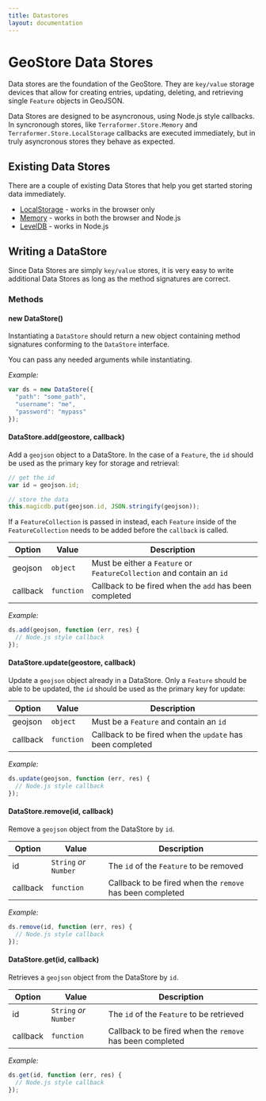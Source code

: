 ```yaml
---
title: Datastores
layout: documentation
---
```

# GeoStore Data Stores
<!-- table_of_contents -->
Data stores are the foundation of the GeoStore.  They are `key/value` storage devices that allow for creating entries, updating, deleting, and retrieving single `Feature` objects in GeoJSON.

Data Stores are designed to be asyncronous, using Node.js style callbacks.  In syncronough stores, like `Terraformer.Store.Memory` and `Terraformer.Store.LocalStorage` callbacks are executed immediately, but in truly asyncronous stores they behave as expected.

<!-- table_of_contents -->

## Existing Data Stores

There are a couple of existing Data Stores that help you get started storing data immediately.

* [LocalStorage](https://github.com/Esri/terraformer-geostore-localstorage) - works in the browser only
* [Memory](https://github.com/Esri/terraformer-geostore-memory) - works in both the browser and Node.js
* [LevelDB](https://github.com/JerrySievert/terraformer-geostore-leveldb) - works in Node.js

## Writing a DataStore

Since Data Stores are simply `key/value` stores, it is very easy to write additional Data Stores as long as the method signatures are correct.

### Methods

#### new DataStore()

Instantiating a `DataStore` should return a new object containing method signatures conforming to the `DataStore` interface.

You can pass any needed arguments while instantiating.

_Example:_

```js
var ds = new DataStore({
  "path": "some_path",
  "username": "me",
  "password": "mypass"
});
```

#### DataStore.add(geostore, callback)

Add a `geojson` object to a DataStore.  In the case of a `Feature`, the `id` should be used as the primary key for storage and retrieval:

```js
// get the id
var id = geojson.id;

// store the data
this.magicdb.put(geojson.id, JSON.stringify(geojson));
```

If a `FeatureCollection` is passed in instead, each `Feature` inside of the `FeatureCollection` needs to be added before the `callback` is called.

| Option | Value | Description |
| --- | --- | --- |
| geojson | `object` | Must be either a `Feature` or `FeatureCollection` and contain an `id` |
| callback | `function` | Callback to be fired when the `add` has been completed |

_Example:_

```js
ds.add(geojson, function (err, res) {
  // Node.js style callback
});
```

#### DataStore.update(geostore, callback)

Update a `geojson` object already in a DataStore.  Only a `Feature` should be able to be updated, the `id` should be used as the primary key for update:

| Option | Value | Description |
| --- | --- | --- |
| geojson | `object` | Must be a `Feature` and contain an `id` |
| callback | `function` | Callback to be fired when the `update` has been completed |

_Example:_

```js
ds.update(geojson, function (err, res) {
  // Node.js style callback
});
```

#### DataStore.remove(id, callback)

Remove a `geojson` object from the DataStore by `id`.

| Option | Value | Description |
| --- | --- | --- |
| id | `String` _or_ `Number` | The `id` of the `Feature` to be removed |
| callback | `function` | Callback to be fired when the `remove` has been completed |

_Example:_

```js
ds.remove(id, function (err, res) {
  // Node.js style callback
});
```

#### DataStore.get(id, callback)

Retrieves a `geojson` object from the DataStore by `id`.

| Option | Value | Description |
| --- | --- | --- |
| id | `String` _or_ `Number` | The `id` of the `Feature` to be retrieved |
| callback | `function` | Callback to be fired when the `remove` has been completed |

_Example:_

```js
ds.get(id, function (err, res) {
  // Node.js style callback
});
```

